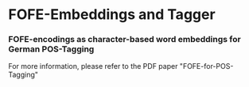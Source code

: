# FOFE-Embeddings and Tagger

### FOFE-encodings as character-based word embeddings for German POS-Tagging

For more information, please refer to the PDF paper "FOFE-for-POS-Tagging"
